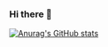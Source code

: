### Hi there 👋

[![Anurag's GitHub stats](https://github-readme-stats.vercel.app/api?username=nsake)](https://github.com/anuraghazra/github-readme-stats)

<!--
**nsake/nsake** is a ✨ _special_ ✨ repository because its `README.md` (this file) appears on your GitHub profile.

Here are some ideas to get you started:

- 🔭 I’m currently working on ...
- 🌱 I’m currently learning ...
- 👯 I’m looking to collaborate on ...
- 🤔 I’m looking for help with ...
- 💬 Ask me about ...
- 📫 How to reach me: ...
- 😄 Pronouns: ...
- ⚡ Fun fact: ...
-->

